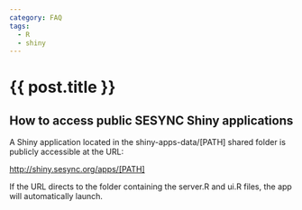 ```yaml
---
category: FAQ
tags:
  - R
  - shiny
---
```

# {{ post.title }}

## How to access public SESYNC Shiny applications

A Shiny application located in the shiny-apps-data/[PATH] shared folder is publicly accessible at the URL:

http://shiny.sesync.org/apps/[PATH]

If the URL directs to the folder containing the server.R and ui.R files, the app will automatically launch.

